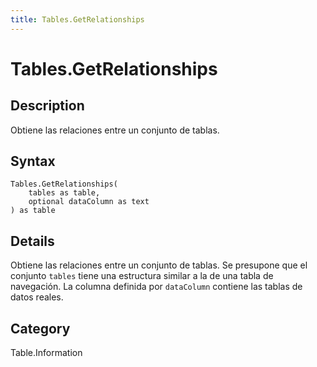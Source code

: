 ```yaml
---
title: Tables.GetRelationships
---
```


# Tables.GetRelationships


## Description

Obtiene las relaciones entre un conjunto de tablas.


## Syntax

```powerquery
Tables.GetRelationships(
    tables as table,
    optional dataColumn as text
) as table
```


## Details

Obtiene las relaciones entre un conjunto de tablas. Se presupone que el conjunto <code>tables</code> tiene una estructura similar a la de una tabla de navegación. La columna definida por <code>dataColumn</code> contiene las tablas de datos reales.



## Category
Table.Information
